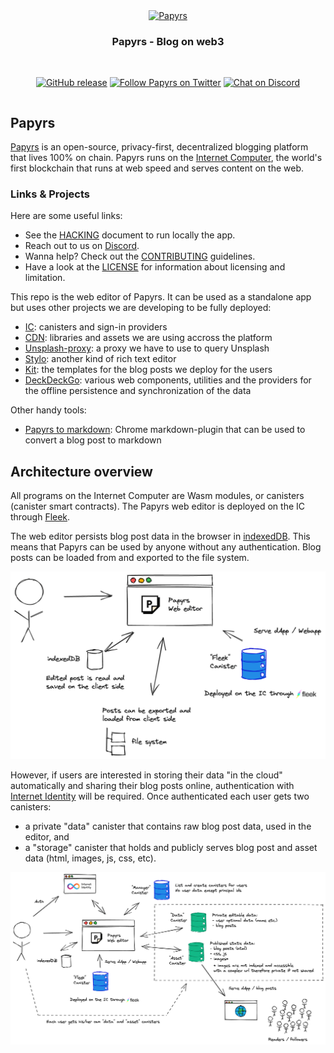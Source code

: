<div align="center" style="display:flex;flex-direction:column;">
  <a href="https://papy.rs/">
    <img src="https://github.com/papyrs/papyrs/raw/main/static/icons/icon-256x256.png" width="140px" alt="Papyrs" role="presentation" />
  </a>

  <h3>Papyrs - Blog on web3</h3>

  <br/>

[![GitHub release](https://img.shields.io/github/release/papyrs/papyrs/all?logo=GitHub&style=flat-square)](https://github.com/papyrs/papyrs/releases/latest)
[![Follow Papyrs on Twitter](https://img.shields.io/twitter/follow/papyrsapp.svg?label=follow+papyrs&logo=twitter&style=flat-square)](https://twitter.com/PapyrsApp)
[![Chat on Discord](https://img.shields.io/badge/chat-Discord-lightgrey?logo=Discord&style=flat-square)](https://discord.gg/EV76WqDuZW)

</div>

## Papyrs

[Papyrs] is an open-source, privacy-first, decentralized blogging platform that lives 100% on chain. Papyrs runs on the [Internet Computer](https://smartcontracts.org/), the world's first blockchain that runs at web speed and serves content on the web.

### Links & Projects

Here are some useful links:

- See the [HACKING](HACKING.md) document to run locally the app.
- Reach out to us on [Discord](https://discord.gg/EV76WqDuZW).
- Wanna help? Check out the [CONTRIBUTING](CONTRIBUTING.md) guidelines.
- Have a look at the [LICENSE](LICENSE.md) for information about licensing and limitation.

This repo is the web editor of Papyrs. It can be used as a standalone app but uses other projects we are developing to be fully deployed:

- [IC](https://github.com/papyrs/ic): canisters and sign-in providers
- [CDN](https://github.com/papyrs/cdn): libraries and assets we are using accross the platform
- [Unsplash-proxy](https://github.com/papyrs/unsplash-proxy): a proxy we have to use to query Unsplash
- [Stylo](https://github.com/papyrs/stylo): another kind of rich text editor
- [Kit](https://github.com/papyrs/kit): the templates for the blog posts we deploy for the users
- [DeckDeckGo](https://github.com/deckgo/deckdeckgo/): various web components, utilities and the providers for the offline persistence and synchronization of the data

Other handy tools:

- [Papyrs to markdown](https://chrome.google.com/webstore/detail/papyrs-to-markdown/caacmbgdcjpdpmccocmbiljodkbkjglh): Chrome markdown-plugin that can be used to convert a blog post to markdown

## Architecture overview

All programs on the Internet Computer are Wasm modules, or canisters (canister smart contracts). The Papyrs web editor is deployed on the IC through [Fleek](https://fleek.co).

The web editor persists blog post data in the browser in [indexedDB](https://developer.mozilla.org/fr/docs/Web/API/IndexedDB_API). This means that Papyrs can be used by anyone without any authentication. Blog posts can be loaded from and exported to the file system.

![Architecture with offline data only](/docs/papyrs-architecture-offline.png) <!-- this is an excalidraw.com image, source is docs/papyrs-architecture -->

However, if users are interested in storing their data "in the cloud" automatically and sharing their blog posts online, authentication with [Internet Identity](https://identity.ic0.app/) will be required. Once authenticated each user gets two canisters:

- a private "data" canister that contains raw blog post data, used in the editor, and
- a "storage" canister that holds and publicly serves blog post and asset data (html, images, js, css, etc).

![Architecture with online canisters](/docs/papyrs-architecture-ic.png) <!-- this is an excalidraw.com image, source is docs/papyrs-architecture -->

[papyrs]: https://papy.rs

